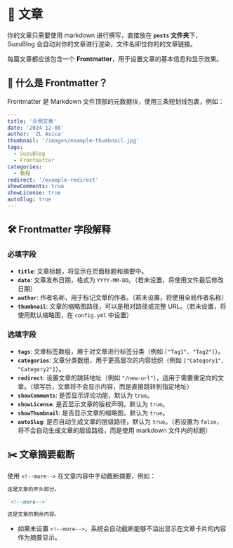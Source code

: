 # 📝 文章

你的文章只需要使用 markdown 进行撰写，直接放在 **`posts` 文件夹**下，SuzuBlog 会自动对你的文章进行渲染，文件名即位你的的文章链接。

每篇文章都应该包含一个 **Frontmatter**，用于设置文章的基本信息和显示效果。

## 🔖 什么是 Frontmatter？

Frontmatter 是 Markdown 文件顶部的元数据块，使用三条短划线包裹，例如：

```yaml
---
title: '示例文章'
date: '2024-12-08'
author: 'ZL Asica'
thumbnail: '/images/example-thumbnail.jpg'
tags:
  - SuzuBlog
  - Frontmatter
categories:
  - 教程
redirect: '/example-redirect'
showComments: true
showLicense: true
autoSlug: true
---
```

## 🛠️ Frontmatter 字段解释

### **必填字段**

- **`title`**: 文章标题，将显示在页面标题和摘要中。
- **`date`**: 文章发布日期，格式为 `YYYY-MM-DD`。（若未设置，将使用文件最后修改日期）
- **`author`**: 作者名称，用于标记文章的作者。（若未设置，将使用全局作者名称）
- **`thumbnail`**: 文章的缩略图路径，可以是相对路径或完整 URL。（若未设置，将使用默认缩略图，在 `config.yml` 中设置）

### **选填字段**

- **`tags`**: 文章标签数组，用于对文章进行标签分类（例如 `["Tag1", "Tag2"]`）。
- **`categories`**: 文章分类数组，用于更高层次的内容组织（例如 `["Category1", "Category2"]`）。
- **`redirect`**: 设置文章的跳转地址（例如 `"/new-url"`），适用于需要重定向的文章。（填写后，文章将不会显示内容，而是直接跳转到指定地址）
- **`showComments`**: 是否显示评论功能，默认为 `true`。
- **`showLicense`**: 是否显示文章的版权声明，默认为 `true`。
- **`showThumbnail`**: 是否显示文章的缩略图，默认为 `true`。
- **`autoSlug`**: 是否自动生成文章的层级路径，默认为 `true`。（若设置为 `false`，将不会自动生成文章的层级路径，而是使用 markdown 文件内的标题）

## ✂️ 文章摘要截断

使用 `<!--more-->` 在文章内容中手动截断摘要，例如：

```markdown
这是文章的开头部分。

`<!--more-->`

这是文章的剩余内容。
```

- 如果未设置 `<!--more-->`，系统会自动截断能够不溢出显示在文章卡片的内容作为摘要显示。
